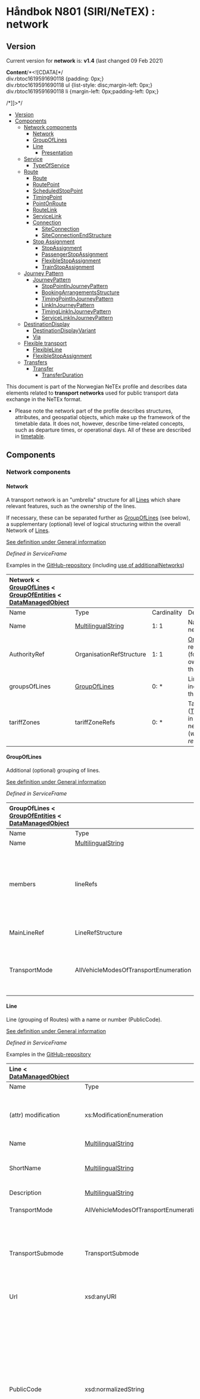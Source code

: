 # Håndbok N801 \(SIRI/NeTEX\) : network

## Version <a id="network-Version"></a>

Current version for **network** is:   **v1.4**   \(last changed 09 Feb 2021\) 

**Content**/\*&lt;!\[CDATA\[\*/  
div.rbtoc1619591690118 {padding: 0px;}  
div.rbtoc1619591690118 ul {list-style: disc;margin-left: 0px;}  
div.rbtoc1619591690118 li {margin-left: 0px;padding-left: 0px;}  
  
/\*\]\]&gt;\*/

* [Version](handbok-n801-siri-netex-network.md#network-Version)
* [Components](handbok-n801-siri-netex-network.md#network-Components)
  * [Network components](handbok-n801-siri-netex-network.md#network-Networkcomponents)
    * [Network](handbok-n801-siri-netex-network.md#network-Network)
    * [GroupOfLines](handbok-n801-siri-netex-network.md#network-GroupOfLines)
    * [Line](handbok-n801-siri-netex-network.md#network-Line)
      * [Presentation](handbok-n801-siri-netex-network.md#network-Presentation)
  * [Service](handbok-n801-siri-netex-network.md#network-Service)
    * [TypeOfService](handbok-n801-siri-netex-network.md#network-TypeOfService)
  * [Route](handbok-n801-siri-netex-network.md#network-Route)
    * [Route](handbok-n801-siri-netex-network.md#network-Route.1)
    * [RoutePoint](handbok-n801-siri-netex-network.md#network-RoutePoint)
    * [ScheduledStopPoint](handbok-n801-siri-netex-network.md#network-ScheduledStopPoint)
    * [TimingPoint](handbok-n801-siri-netex-network.md#network-TimingPoint)
    * [PointOnRoute](handbok-n801-siri-netex-network.md#network-PointOnRoute)
    * [RouteLink](handbok-n801-siri-netex-network.md#network-RouteLink)
    * [ServiceLink](handbok-n801-siri-netex-network.md#network-ServiceLink)
    * [Connection](handbok-n801-siri-netex-network.md#network-Connection)
      * [SiteConnection](handbok-n801-siri-netex-network.md#network-SiteConnection)
      * [SiteConnectionEndStructure](handbok-n801-siri-netex-network.md#network-SiteConnectionEndStructure)
    * [Stop Assignment](handbok-n801-siri-netex-network.md#network-StopAssignment)
      * [StopAssignment](handbok-n801-siri-netex-network.md#network-StopAssignment.1)
      * [PassengerStopAssignment](handbok-n801-siri-netex-network.md#network-PassengerStopAssignment)
      * [FlexibleStopAssignment](handbok-n801-siri-netex-network.md#network-FlexibleStopAssignment)
      * [TrainStopAssignment](handbok-n801-siri-netex-network.md#network-TrainStopAssignment)
  * [Journey Pattern](handbok-n801-siri-netex-network.md#network-JourneyPattern)
    * [JourneyPattern](handbok-n801-siri-netex-network.md#network-JourneyPattern.1)
      * [StopPointInJourneyPattern](handbok-n801-siri-netex-network.md#network-StopPointInJourneyPattern)
      * [BookingArrangementsStructure](handbok-n801-siri-netex-network.md#network-BookingArrangementsStructure)
      * [TimingPointInJourneyPattern](handbok-n801-siri-netex-network.md#network-TimingPointInJourneyPattern)
      * [LinkInJourneyPattern](handbok-n801-siri-netex-network.md#network-LinkInJourneyPattern)
      * [TimingLinkInJourneyPattern](handbok-n801-siri-netex-network.md#network-TimingLinkInJourneyPattern)
      * [ServiceLinkInJourneyPattern](handbok-n801-siri-netex-network.md#network-ServiceLinkInJourneyPattern)
  * [DestinationDisplay](handbok-n801-siri-netex-network.md#network-DestinationDisplay)
    * [DestinationDisplayVariant](handbok-n801-siri-netex-network.md#network-DestinationDisplayVariant)
    * [Via](handbok-n801-siri-netex-network.md#network-Via)
  * [Flexible transport](handbok-n801-siri-netex-network.md#network-Flexibletransport)
    * [FlexibleLine](handbok-n801-siri-netex-network.md#network-FlexibleLine)
    * [FlexibleStopAssignment](handbok-n801-siri-netex-network.md#network-FlexibleStopAssignment.1)
  * [Transfers](handbok-n801-siri-netex-network.md#network-Transfers)
    * [Transfer](handbok-n801-siri-netex-network.md#network-Transfer)
      * [TransferDuration](handbok-n801-siri-netex-network.md#network-TransferDuration)

  
This document is part of the Norwegian NeTEx profile and describes data elements related to **transport networks** used for public transport data exchange in the NeTEx format.

* Please note the network part of the profile describes structures, attributes, and geospatial objects, which make up the framework of the timetable data. It does not, however, describe time-related concepts, such as departure times, or operational days. All of these are described in [timetable](https://enturas.atlassian.net/wiki/spaces/PUBLIC/pages/637370410/timetable).

## Components <a id="network-Components"></a>

### Network components <a id="network-Networkcomponents"></a>

#### Network <a id="network-Network"></a>

A transport network is an "umbrella" structure for all [Lines](handbok-n801-siri-netex-network.md#network-Line) which share relevant features, such as the ownership of the lines. 

If necessary, these can be separated further as [GroupOfLines](https://enturas.atlassian.net/wiki/spaces/PUBLIC/pages/728563886/network#GroupOfLines) \(see below\), a supplementary \(optional\) level of logical structuring within the overall Network of [Lines](handbok-n801-siri-netex-network.md#network-Line).

[See definition under General information](handbok-n801-siri-netex-general-information-netex.md#Generalinformation:NeTEx-Network)

_Defined in ServiceFrame_

Examples in the [GitHub-repository](https://github.com/entur/profile-norway-examples/blob/master/netex/network/Line61A.xml) \(including [use of additionalNetworks](https://github.com/entur/profile-norway-examples/blob/master/netex/submodels/submodel-additionalNetworks.xml)\)

| Network &lt; [GroupOfLines](https://enturas.atlassian.net/wiki/spaces/PUBLIC/pages/728563886/network#GroupOfLines) &lt; [GroupOfEntities]()  &lt; [DataManagedObject]() |  |  |  |
| :--- | :--- | :--- | :--- |
| Name | Type | Cardinality | Description |
| Name | [MultilingualString]() | 1: 1 | Name of the network. |
| AuthorityRef | OrganisationRefStructure | 1: 1 | [Organisation]() responsible \(for example owner\) for the network. |
| groupsOfLines | [GroupOfLines](https://enturas.atlassian.net/wiki/spaces/PUBLIC/pages/728563886/network#GroupOfLines) | 0: \* | Lines \([Line](https://enturas.atlassian.net/wiki/spaces/PUBLIC/pages/728563886/network#Line)\) included in the network. |
| tariffZones | tariffZoneRefs | 0: \* | Tariff zones \([TariffZone](https://enturas.atlassian.net/wiki/spaces/PUBLIC/pages/728563886/network#TariffZone)\) in the network \(_when relevant_\). |

#### GroupOfLines <a id="network-GroupOfLines"></a>

Additional \(optional\) grouping of lines.

[See definition under General information](handbok-n801-siri-netex-general-information-netex.md#Generalinformation:NeTEx-GroupOfLines)

_Defined in ServiceFrame_

<table>
  <thead>
    <tr>
      <th style="text-align:left">GroupOfLines &lt; <a href>GroupOfEntities</a> &lt; <a href>DataManagedObject</a>
      </th>
      <th style="text-align:left"></th>
      <th style="text-align:left"></th>
      <th style="text-align:left"></th>
    </tr>
  </thead>
  <tbody>
    <tr>
      <td style="text-align:left">Name</td>
      <td style="text-align:left">Type</td>
      <td style="text-align:left">Cardinality</td>
      <td style="text-align:left">Description</td>
    </tr>
    <tr>
      <td style="text-align:left">Name</td>
      <td style="text-align:left"><a href>MultilingualString</a>
      </td>
      <td style="text-align:left">1: 1</td>
      <td style="text-align:left">Group name</td>
    </tr>
    <tr>
      <td style="text-align:left">members</td>
      <td style="text-align:left">lineRefs</td>
      <td style="text-align:left">0: 1</td>
      <td style="text-align:left">
        <p>An explicit listing of lines included in the group (if appropriate)</p>
        <p><em>Note that reference should link from</em>  <a href="https://enturas.atlassian.net/wiki/spaces/PUBLIC/pages/728563886/network#Line"><em>Line</em></a>  <em>up to</em> 
          <a
          href="https://enturas.atlassian.net/wiki/spaces/PUBLIC/pages/728563886/network#Network"><em>Network</em>
            </a> <em>through a RepresentedByGroupRef</em>
        </p>
      </td>
    </tr>
    <tr>
      <td style="text-align:left">MainLineRef</td>
      <td style="text-align:left">LineRefStructure</td>
      <td style="text-align:left">0: 1</td>
      <td style="text-align:left">Reference to the primary line in the group.</td>
    </tr>
    <tr>
      <td style="text-align:left">TransportMode</td>
      <td style="text-align:left">AllVehicleModesOfTransportEnumeration</td>
      <td style="text-align:left">0: 1</td>
      <td style="text-align:left">
        <p>The transport mode of the group.</p>
        <p>See <a href>Transport Modes</a> for possible values</p>
      </td>
    </tr>
  </tbody>
</table>

#### Line <a id="network-Line"></a>

Line \(grouping of Routes\) with a name or number \(PublicCode\).

[See definition under General information](handbok-n801-siri-netex-general-information-netex.md#Generalinformation:NeTEx-Line)

_Defined in ServiceFrame_

Examples in the [GitHub-repository](https://github.com/entur/profile-norway-examples/blob/master/netex/network/Line61A.xml) 

<table>
  <thead>
    <tr>
      <th style="text-align:left">Line &lt; <a href>DataManagedObject</a>
      </th>
      <th style="text-align:left"></th>
      <th style="text-align:left"></th>
      <th style="text-align:left"></th>
    </tr>
  </thead>
  <tbody>
    <tr>
      <td style="text-align:left">Name</td>
      <td style="text-align:left">Type</td>
      <td style="text-align:left">Cardinality</td>
      <td style="text-align:left">Description</td>
    </tr>
    <tr>
      <td style="text-align:left">(attr) modification</td>
      <td style="text-align:left">xs:ModificationEnumeration</td>
      <td style="text-align:left">0: 1</td>
      <td style="text-align:left">Type of modification (<em>use &quot;delete&quot; when a Line is permanently discontinued</em>)</td>
    </tr>
    <tr>
      <td style="text-align:left">Name</td>
      <td style="text-align:left"><a href>MultilingualString</a>
      </td>
      <td style="text-align:left">1: 1</td>
      <td style="text-align:left">Name of the line</td>
    </tr>
    <tr>
      <td style="text-align:left">ShortName</td>
      <td style="text-align:left"><a href>MultilingualString</a>
      </td>
      <td style="text-align:left">0: 1</td>
      <td style="text-align:left">Short name (e.g. short version of commonly (publicly) known name)</td>
    </tr>
    <tr>
      <td style="text-align:left">Description</td>
      <td style="text-align:left"><a href>MultilingualString</a> 
      </td>
      <td style="text-align:left">0: 1</td>
      <td style="text-align:left">Description</td>
    </tr>
    <tr>
      <td style="text-align:left">TransportMode</td>
      <td style="text-align:left">AllVehicleModesOfTransportEnumeration</td>
      <td style="text-align:left">1: 1</td>
      <td style="text-align:left">See <em>Mode</em> in <a href>Transport Modes</a> for valid values</td>
    </tr>
    <tr>
      <td style="text-align:left">TransportSubmode</td>
      <td style="text-align:left">TransportSubmode</td>
      <td style="text-align:left">1: 1</td>
      <td style="text-align:left">See <em>Submodes</em> in <a href>Transport Modes</a> for valid values (<em>must be a TransportSubmode belonging to the selected TransportMode)</em>
      </td>
    </tr>
    <tr>
      <td style="text-align:left">Url</td>
      <td style="text-align:left">xsd:anyURI</td>
      <td style="text-align:left">0: 1</td>
      <td style="text-align:left">URL to a website with information about the line.</td>
    </tr>
    <tr>
      <td style="text-align:left">PublicCode</td>
      <td style="text-align:left">xsd:normalizedString</td>
      <td style="text-align:left">0: 1</td>
      <td style="text-align:left">
        <p>The publicly advertised line number, or code of the line.</p>
        <p><em>Usually a number, or a number combined with a letter (eg L2, 31, 30E etc.).</em>
        </p>
        <p><em>The Name field normally contains more information than the PublicCode, and is often the combination of PublicCode + Name.</em>
          <br
          />
        </p>
      </td>
    </tr>
    <tr>
      <td style="text-align:left">PrivateCode</td>
      <td style="text-align:left">xsd:normalizedString</td>
      <td style="text-align:left">0: 1</td>
      <td style="text-align:left">Internal (non-public) identifier for the line. For example, a code used
        by transport planners.</td>
    </tr>
    <tr>
      <td style="text-align:left">ExternalLineRef</td>
      <td style="text-align:left">ExternalObjectRef</td>
      <td style="text-align:left">0: 1</td>
      <td style="text-align:left">Reference (ID) to a related Line (for example, the regular line for which
        this is a replacement).</td>
    </tr>
    <tr>
      <td style="text-align:left">OperatorRef</td>
      <td style="text-align:left">OperatorRefStructure</td>
      <td style="text-align:left">1: 1</td>
      <td style="text-align:left">Reference to the main <a href>operator</a> (may be omitted in <em>exceptional cases, such as a different operator for every departure</em>).</td>
    </tr>
    <tr>
      <td style="text-align:left">additionalOperators</td>
      <td style="text-align:left">transportOrganisationRef</td>
      <td style="text-align:left">0: *</td>
      <td style="text-align:left">Reference to additional operators of the line</td>
    </tr>
    <tr>
      <td style="text-align:left">TypeOfLineRef</td>
      <td style="text-align:left">TypeOfLineRef</td>
      <td style="text-align:left">0: 1</td>
      <td style="text-align:left">Reference to the line type. Classification, (e.g. replacement line)</td>
    </tr>
    <tr>
      <td style="text-align:left">Monitored</td>
      <td style="text-align:left">xsd:boolean</td>
      <td style="text-align:left">0: 1</td>
      <td style="text-align:left">Specifies whether real-time information normally is available for this
        line (set to <code>true</code> when real-time data exists for the line).</td>
    </tr>
    <tr>
      <td style="text-align:left">routes</td>
      <td style="text-align:left">RouteRef</td>
      <td style="text-align:left">0: *</td>
      <td style="text-align:left">
        <p>Reference to a listing of all routes (<a href="https://enturas.atlassian.net/wiki/spaces/PUBLIC/pages/728563886/network#Route.1">Route</a>)
          which are part of the line.</p>
        <p><em>The references can normally be deduced from Line references in </em>
          <a
          href="handbok-n801-siri-netex-network.md#network-Route"><em>Routes</em>
            </a><em>. Therefore this field is only relevant in exceptional cases).</em>
        </p>
      </td>
    </tr>
    <tr>
      <td style="text-align:left">RepresentedByGroupRef</td>
      <td style="text-align:left">GroupOfLinesRefStructure</td>
      <td style="text-align:left">1: 1</td>
      <td style="text-align:left">Reference to the Lines&apos; <a href="https://enturas.atlassian.net/wiki/spaces/PUBLIC/pages/728563886/network#Network">Network</a> (alternatively
        a more specific reference to the <a href="https://enturas.atlassian.net/wiki/spaces/PUBLIC/pages/728563886/network#GroupOfLines">GroupOfLines</a>).</td>
    </tr>
    <tr>
      <td style="text-align:left">Presentation</td>
      <td style="text-align:left"><a href="https://enturas.atlassian.net/wiki/spaces/PUBLIC/pages/728563886/network#Presentation">Presentation</a>
      </td>
      <td style="text-align:left">0: 1</td>
      <td style="text-align:left">Graphical representation information (colour, text, etc.)</td>
    </tr>
    <tr>
      <td style="text-align:left">AccessibilityAssessment</td>
      <td style="text-align:left"><a href>AccessibilityAssessment</a>
      </td>
      <td style="text-align:left">0: 1</td>
      <td style="text-align:left">Universal Design - Description of the line</td>
    </tr>
  </tbody>
</table>

**Presentation**

Description of values used for presenting line information, such as fonts and colours, etc. which may be used on graphical representations of the line, such as maps or printed publications.

_It is required to fill out at least one field \(of the ones listed below\) in order to have a valid Presentation. The default values are white \(FFFFFF\) Colour with black TextColour \(000000\)._

Examples in the [GitHub-repository](https://github.com/entur/profile-norway-examples/blob/master/netex/submodels/submodel-Presentation.xml) 

| Presentation |  |  |  |
| :--- | :--- | :--- | :--- |
| Name | Type | Cardinality | Description |
| Colour | ColourValueType | 0: 1 | [Six digit hexadecimal representation of the lines' RGB colour values](https://en.wikipedia.org/wiki/Web_colors). |
| TextColour | ColourValueType | 0: 1 | [Six digit hexadecimal representation of the lines' RGB colour values](https://en.wikipedia.org/wiki/Web_colors). |
| TextFont | xsd:normalizedString | 0: 1 | Font identifier \(font\). _Normally not specified._ |

### Service <a id="network-Service"></a>

#### TypeOfService <a id="network-TypeOfService"></a>

Classification of a service. 

[See definition under General information](handbok-n801-siri-netex-general-information-netex.md#Generalinformation:NeTEx-TypeOfService)

_Defined in TimetableFrame_

| TypeOfService &lt; [TypeOfValue]() &lt; [DataManagedObject]() |  |  |  |
| :--- | :--- | :--- | :--- |
| Name | Type | Cardinality | Description |
| TypeOfService inherits fromTypeOfValue and does not introduce new elements or attributes. |  |  |  |

### Route <a id="network-Route"></a>

#### Route <a id="network-Route.1"></a>

Description of a route, specified as a sorted list of RoutePoints.

[See definition under General information](handbok-n801-siri-netex-general-information-netex.md#Generalinformation:NeTEx-Route)

_Defined in ServiceFrame_

Examples in the [GitHub-repository](https://github.com/entur/profile-norway-examples/blob/master/netex/network/Line61A.xml) 

<table>
  <thead>
    <tr>
      <th style="text-align:left">Route &lt; <a href>LinkSequence</a> &lt; <a href>DataManagedObject</a>
      </th>
      <th style="text-align:left"></th>
      <th style="text-align:left"></th>
      <th style="text-align:left"></th>
    </tr>
  </thead>
  <tbody>
    <tr>
      <td style="text-align:left">Name</td>
      <td style="text-align:left">Type</td>
      <td style="text-align:left">Cardinality</td>
      <td style="text-align:left">Description</td>
    </tr>
    <tr>
      <td style="text-align:left">LineRef</td>
      <td style="text-align:left">LineRefStructure</td>
      <td style="text-align:left">1: 1</td>
      <td style="text-align:left">Reference to Line (<a href="https://enturas.atlassian.net/wiki/spaces/PUBLIC/pages/728563886/network#Line">Line</a>)
        to which the Route belongs.</td>
    </tr>
    <tr>
      <td style="text-align:left">DirectionType</td>
      <td style="text-align:left">DirectionTypeEnumeration</td>
      <td style="text-align:left">0: 1</td>
      <td style="text-align:left">
        <p>The direction of the route:</p>
        <ul>
          <li>inbound <em>(towards the city centre or transport hub)</em>
          </li>
          <li>outbound <em>(from the city centre or transport hub)</em> 
          </li>
          <li>clockwise <em>(circular route in the clockwise direction)</em>
          </li>
          <li>anticlockwise <em>(circular route in the anticlockwise direction)</em>
          </li>
        </ul>
        <p><em>To be able to identify full- or partial circular routes clockwise/anticlockwise must be specified.</em>
        </p>
      </td>
    </tr>
    <tr>
      <td style="text-align:left">pointsInSequence</td>
      <td style="text-align:left"><a href="https://enturas.atlassian.net/wiki/spaces/PUBLIC/pages/728563886/network#PointOnRoute">PointOnRoute</a>
      </td>
      <td style="text-align:left">1: *</td>
      <td style="text-align:left">List of the routes points</td>
    </tr>
    <tr>
      <td style="text-align:left">InverseRouteRef</td>
      <td style="text-align:left">RouteRefStructure</td>
      <td style="text-align:left">0: 1</td>
      <td style="text-align:left">Reference to any route that goes in the opposite direction</td>
    </tr>
  </tbody>
</table>

#### RoutePoint <a id="network-RoutePoint"></a>

A point that is a stop place in a route.

[See definition under General information](handbok-n801-siri-netex-general-information-netex.md#Generalinformation:NeTEx-RoutePoint)

_Defined in ServiceFrame_

Examples in the [GitHub-repository](https://github.com/entur/profile-norway-examples/blob/master/netex/network/Line61A.xml) 

| RoutePoint &lt; [Point]() &lt; [DataManagedObject]() |  |  |  |
| :--- | :--- | :--- | :--- |
| Name | Type | Cardinality | Description |
| BorderCrossing | xsd:boolean | 0: 1 | Specifies whether the point is on the border between two countries. |

#### ScheduledStopPoint <a id="network-ScheduledStopPoint"></a>

Point for planned disembarking and/or boarding. Linking to [StopPlaces](handbok-n801-siri-netex-general-information-netex.md#Generalinformation:NeTEx-StopPlace)/[Quays](handbok-n801-siri-netex-general-information-netex.md#Generalinformation:NeTEx-Quay) is done through [StopAssignment](https://enturas.atlassian.net/wiki/spaces/PUBLIC/pages/728563886/network#StopAssignment). _All ScheduledStopPoint must have such a link._

[See definition under General information](handbok-n801-siri-netex-general-information-netex.md#Generalinformation:NeTEx-ScheduledStopPoint)

_Defined in ServiceFrame_

Examples in the [GitHub-repository](https://github.com/entur/profile-norway-examples/blob/master/netex/network/Line61A.xml) 

<table>
  <thead>
    <tr>
      <th style="text-align:left">ScheduledStopPoint &lt; <a href="https://enturas.atlassian.net/wiki/spaces/PUBLIC/pages/728563886/network#TimingPoint">TimingPoint</a> &lt;
        <a
        href>Point</a>&lt; <a href>DataManagedObject</a>
      </th>
      <th style="text-align:left"></th>
      <th style="text-align:left"></th>
      <th style="text-align:left"></th>
    </tr>
  </thead>
  <tbody>
    <tr>
      <td style="text-align:left">Name</td>
      <td style="text-align:left">Type</td>
      <td style="text-align:left">Cardinality</td>
      <td style="text-align:left">Description</td>
    </tr>
    <tr>
      <td style="text-align:left">TimingPointStatus</td>
      <td style="text-align:left">TimingPointStatusEnumeration</td>
      <td style="text-align:left">0: 1</td>
      <td style="text-align:left">
        <p>Type of TimingPoint:</p>
        <ul>
          <li>timingPoint <em>(the ScheduledStopPoint should also explicitly be regarded as a timing point in relevant systems)</em>
          </li>
          <li>notTimingPoint <em>(the ScheduledStopPoint should <b>not</b> be regarded as a timing point)</em>
          </li>
          <li>secondaryTimingPoint <em>(for arbitrary use)</em>
          </li>
        </ul>
      </td>
    </tr>
    <tr>
      <td style="text-align:left">tariffZones</td>
      <td style="text-align:left">TariffZoneRef</td>
      <td style="text-align:left">0: 1</td>
      <td style="text-align:left">
        <p>List of TariffZones (<a href="https://enturas.atlassian.net/wiki/spaces/PUBLIC/pages/728563886/network#TariffZone">TariffZone</a>)
          the StopPoint belongs to</p>
        <p><em>Not recommended to use, as this may be overridden by TariffZone / FareZone geography specified in the SiteFrame.</em>
        </p>
      </td>
    </tr>
    <tr>
      <td style="text-align:left">Presentation</td>
      <td style="text-align:left"><a href="https://enturas.atlassian.net/wiki/spaces/PUBLIC/pages/728563886/network#Presentation">Presentation</a>
      </td>
      <td style="text-align:left">0: 1</td>
      <td style="text-align:left">Graphical elements related to StopPoint</td>
    </tr>
  </tbody>
</table>

#### TimingPoint <a id="network-TimingPoint"></a>

Point for registering passing times. Usually, not a place where the vehicle stops, nor a place relevant to passengers, though it can be used to indicate places where the vehicle waits.

[See definition under General information](handbok-n801-siri-netex-general-information-netex.md#Generalinformation:NeTEx-TimingPoint)

_Defined in ServiceFrame_

<table>
  <thead>
    <tr>
      <th style="text-align:left">TimingPoint &lt; <a href>Point</a> &lt; <a href>DataManagedObject</a>
      </th>
      <th style="text-align:left"></th>
      <th style="text-align:left"></th>
      <th style="text-align:left"></th>
    </tr>
  </thead>
  <tbody>
    <tr>
      <td style="text-align:left">Name</td>
      <td style="text-align:left">Type</td>
      <td style="text-align:left">Cardinality</td>
      <td style="text-align:left">Description</td>
    </tr>
    <tr>
      <td style="text-align:left">TimingPointStatus</td>
      <td style="text-align:left">TimingPointStatusEnumeration</td>
      <td style="text-align:left">0: 1</td>
      <td style="text-align:left">
        <p>Type of TimingPoint:</p>
        <ul>
          <li>timingPoint</li>
          <li>notTimingPoint <em>(may indicate the expected passing time)</em>
          </li>
        </ul>
      </td>
    </tr>
    <tr>
      <td style="text-align:left">AllowedForWaitTime</td>
      <td style="text-align:left">xsd:duration</td>
      <td style="text-align:left">0: 1</td>
      <td style="text-align:left">Allowed waiting time at the TimingPoint.</td>
    </tr>
  </tbody>
</table>

#### PointOnRoute <a id="network-PointOnRoute"></a>

Link between [Route](handbok-n801-siri-netex-general-information-netex.md#Generalinformation:NeTEx-Route) and [RoutePoint.](handbok-n801-siri-netex-general-information-netex.md#Generalinformation:NeTEx-RoutePoint)

[See definition under General information](handbok-n801-siri-netex-general-information-netex.md#Generalinformation:NeTEx-PointOnRoute)

Examples in the [GitHub-repository](https://github.com/entur/profile-norway-examples/blob/master/netex/network/Line61A.xml) 

<table>
  <thead>
    <tr>
      <th style="text-align:left">PointOnRoute &lt; <a href>PointInLinkSequence</a> &lt; VersionedChild &lt;
        <a
        href>EntityInVersion</a>&lt; <a href>Entity</a> 
      </th>
      <th style="text-align:left"></th>
      <th style="text-align:left"></th>
      <th style="text-align:left"></th>
    </tr>
  </thead>
  <tbody>
    <tr>
      <td style="text-align:left">Name</td>
      <td style="text-align:left">Type</td>
      <td style="text-align:left">Cardinality</td>
      <td style="text-align:left">Description</td>
    </tr>
    <tr>
      <td style="text-align:left">LinkSequenceRef</td>
      <td style="text-align:left">LinkSequenceRefStructure</td>
      <td style="text-align:left">0: 1</td>
      <td style="text-align:left">
        <p>Reference to <a href>LinkSequence</a> to which the point belongs.</p>
        <p><em>RouteRef should be used since </em><a href="https://enturas.atlassian.net/wiki/spaces/PUBLIC/pages/728563886/network#Route.1"><em>Route</em></a>  <em>inherits from </em>
          <a
          href><em>LinkSequence</em>
            </a><em>.</em>
        </p>
        <p>Note that the field should <b>not</b> be used if PointOnRoute is defined
          inline in <a href="https://enturas.atlassian.net/wiki/spaces/PUBLIC/pages/728563886/network#Route.1">Route</a>.</p>
      </td>
    </tr>
    <tr>
      <td style="text-align:left">projections</td>
      <td style="text-align:left"><a href>Projection</a>
      </td>
      <td style="text-align:left">0: *</td>
      <td style="text-align:left">Projection on a point (RoutePoint, TimingPoint, SchedueledStopPoint) or
        a GML-coordinate projection.</td>
    </tr>
    <tr>
      <td style="text-align:left">PointRef</td>
      <td style="text-align:left">PointRefStructure</td>
      <td style="text-align:left">1: 1</td>
      <td style="text-align:left">
        <p>Reference to <a href>Point</a>
        </p>
        <p>RoutePointRef should be used to point to the corresponding <a href="https://enturas.atlassian.net/wiki/spaces/PUBLIC/pages/728563886/network#RoutePoint">RoutePoint</a>.</p>
      </td>
    </tr>
  </tbody>
</table>

#### RouteLink <a id="network-RouteLink"></a>

Link \(with direction\) between two [RoutePoints.](handbok-n801-siri-netex-general-information-netex.md#Generalinformation:NeTEx-RoutePoint)

[See definition under General information](handbok-n801-siri-netex-general-information-netex.md#Generalinformation:NeTEx-RouteLink)

_Defined in ServiceFrame_

| RouteLink &lt; [Link]() &lt; [DataManagedObject]() |  |  |  |
| :--- | :--- | :--- | :--- |
| Name | Type | Cardinality | Description |
| FromPointRef | RoutePointRef | 1: 1 | The start point for the RouteLink |
| ToPointRef | RoutePointRef | 1: 1 | The endpoint for the RouteLink |

#### ServiceLink <a id="network-ServiceLink"></a>

Link \(with direction\) between two [stop points](handbok-n801-siri-netex-network.md#network-ScheduledStopPoint).

[See definition under General information](handbok-n801-siri-netex-general-information-netex.md#Generalinformation:NeTEx-ServiceLink)

_Defined in ServiceFrame_

| ServiceLink &lt; [Link]() &lt; [DataManagedObject]() |  |  |  |
| :--- | :--- | :--- | :--- |
| Name | Type | Cardinality | Description |
| Distance | xsd:decimal | 0: 1 | Distance in _meters_ for ServiceLink, i.e. _driving distance_ between FromPoint and ToPoint. |
| projections | [LinkSequenceProjection]() | 0: 1 | Projection with &lt;gml:LineString&gt; indication of position. |
| FromPointRef | ScheduledStopPointRef | 1: 1 | The start point for the ServiceLink. |
| ToPointRef | ScheduledStopPointRef | 1: 1 | The endpoint for ServiceLink. |

#### Connection <a id="network-Connection"></a>

**SiteConnection**

Description of the navigation possibility between two Sites, for example between two StopPlaces, or two Quays.

[See definition under General information](handbok-n801-siri-netex-general-information-netex.md#Generalinformation:NeTEx-SiteConnection)

| SiteConnection &lt; [Transfer](https://enturas.atlassian.net/wiki/spaces/PUBLIC/pages/728563886/network#Transfer) &lt; [DataManagedObject]() |  |  |  |
| :--- | :--- | :--- | :--- |
| Name | Type | Cardinality | Description |
| From | [SiteConnectionEndStructure](https://enturas.atlassian.net/wiki/spaces/PUBLIC/pages/728727661/stops#SiteConnectionEndStructure) | 1: 1 | The starting point for SiteConnection |
| To | [SiteConnectionEndStructure](https://enturas.atlassian.net/wiki/spaces/PUBLIC/pages/728727661/stops#SiteConnectionEndStructure) | 1: 1 | The endpoint for SiteConnection |
| navigationPaths | [NavigationPath](https://enturas.atlassian.net/wiki/spaces/PUBLIC/pages/728727661/stops#NavigationPath) | 0: \* | Possible path links between [Site](https://enturas.atlassian.net/wiki/spaces/PUBLIC/pages/728727661/stops#%5BhardBreak%5DSite)-objects |

**SiteConnectionEndStructure**

| SiteConnectionEnd |  |  |  |
| :--- | :--- | :--- | :--- |
| Name | Type | Cardinality | Description |
| StopPlaceRef | StopPlaceRef | 0: 1 | Reference to the [StopPlace ](handbok-n801-siri-netex-network.md#stops-StopPlace)in question |
| QuayRef | QuayRef | 0: 1 | Reference to the [Quay ](handbok-n801-siri-netex-network.md#stops-Quay)in question |
| StopPlaceEntranceRef | StopPlaceEntranceRef | 0: 1 | Reference to the [Entrance ](handbok-n801-siri-netex-network.md#stops-Entrance)in question |

#### Stop Assignment <a id="network-StopAssignment"></a>

**StopAssignment**

Abstract class used to describe the link between [ScheduledStopPoint](handbok-n801-siri-netex-general-information-netex.md#Generalinformation:NeTEx-ScheduledStopPoint) and [StopPlace.](handbok-n801-siri-netex-general-information-netex.md#Generalinformation:NeTEx-StopPlace)

[See definition under General information](handbok-n801-siri-netex-general-information-netex.md#Generalinformation:NeTEx-StopAssignment)

| StopAssignment &lt; [Assignment]() &lt; [DataManagedObject]() |  |  |  |
| :--- | :--- | :--- | :--- |
| Name | Type | Cardinality | Description |
| ScheduledStopPointRef | ScheduledStopPointRef | 1: 1 | Reference to [ScheduledStopPoint](https://enturas.atlassian.net/wiki/spaces/PUBLIC/pages/728563886/network#ScheduledStopPoint) |

**PassengerStopAssignment**

Link between [ScheduledStopPoint](handbok-n801-siri-netex-general-information-netex.md#Generalinformation:NeTEx-ScheduledStopPoint) and [StopPlace](handbok-n801-siri-netex-general-information-netex.md#Generalinformation:NeTEx-StopPlace) or [Quay](handbok-n801-siri-netex-general-information-netex.md#Generalinformation:NeTEx-Quay)

Examples in the [GitHub-repository](https://github.com/entur/netex-norway-examples/blob/master/examples/network/Line61A.xml)

_Defined in ServiceFrame_

<table>
  <thead>
    <tr>
      <th style="text-align:left">PassengerStopAssignment &lt; <a href="https://enturas.atlassian.net/wiki/spaces/PUBLIC/pages/728563886/network#StopAssignment">StopAssignment</a> &lt;
        <a
        href>Assignment</a>&lt; <a href>DataManagedObject</a>
      </th>
      <th style="text-align:left"></th>
      <th style="text-align:left"></th>
      <th style="text-align:left"></th>
      <th style="text-align:left"></th>
    </tr>
  </thead>
  <tbody>
    <tr>
      <td style="text-align:left"></td>
      <td style="text-align:left">Name</td>
      <td style="text-align:left">Type</td>
      <td style="text-align:left">Cardinality</td>
      <td style="text-align:left">Description</td>
    </tr>
    <tr>
      <td style="text-align:left">elem</td>
      <td style="text-align:left">StopPlaceRef</td>
      <td style="text-align:left">StopPlaceRef</td>
      <td style="text-align:left">0: 1</td>
      <td style="text-align:left">
        <p>Reference to <a href="handbok-n801-siri-netex-stops.md#stops-StopPlace">StopPlace</a> which
          is related to <a href="https://enturas.atlassian.net/wiki/spaces/PUBLIC/pages/728563886/network#ScheduledStopPoint">ScheduledStopPoint</a>
        </p>
        <p><em>Should be included as far as possible, but the StopPlace can also be derived from the referenced Quay (QuayRef) when the StopPlaceRef is missing</em>
          <br
          />
        </p>
      </td>
    </tr>
    <tr>
      <td style="text-align:left">elem</td>
      <td style="text-align:left">QuayRef</td>
      <td style="text-align:left">QuayRef</td>
      <td style="text-align:left">1: 1</td>
      <td style="text-align:left">Reference to an actual <a href="handbok-n801-siri-netex-stops.md#stops-Quay">Quay</a> on
        <a
        href="handbok-n801-siri-netex-stops.md#stops-StopPlace">StopPlace</a>
      </td>
    </tr>
    <tr>
      <td style="text-align:left">elem</td>
      <td style="text-align:left">trainElements</td>
      <td style="text-align:left">TrainStopAssignmentRef</td>
      <td style="text-align:left">0: *</td>
      <td style="text-align:left">
        <p>References to a detailed position on platform (<a href="https://enturas.atlassian.net/wiki/spaces/PUBLIC/pages/728563886/network#TrainStopAssignment">TrainStopAssignment</a>)</p>
        <p><em>Used only for trains</em>
        </p>
      </td>
    </tr>
    <tr>
      <td style="text-align:left">attr</td>
      <td style="text-align:left">order</td>
      <td style="text-align:left">xsd:integer</td>
      <td style="text-align:left">1: 1</td>
      <td style="text-align:left">
        <p>The Assignment order.</p>
        <p>The &quot;order&quot; attribute is inherited from the more generic type
          Assignment, but in the case of a PassengerStopAssignment its business meaning
          is undefined. It is however mandatory due to an XML schema validation constraint.
          <br
          />Examples of valid implementations:</p>
        <ul>
          <li>an incremented sequence number (&quot;1&quot;, &quot;2&quot;, &quot;3&quot;,
            ...)</li>
          <li>a constant value (&quot;0&quot;)</li>
        </ul>
      </td>
    </tr>
  </tbody>
</table>

**FlexibleStopAssignment**

Link between [ScheduledStopPoint](handbok-n801-siri-netex-general-information-netex.md#Generalinformation:NeTEx-ScheduledStopPoint) and [FlexibleStopPlace.](handbok-n801-siri-netex-general-information-netex.md#Generalinformation:NeTEx-FlexibleStopPlace)

_Defined in ServiceFrame_ \(the same way as [PassengerStopAssignment](handbok-n801-siri-netex-general-information-netex.md#Generalinformation:NeTEx-PassengerStopAssignment)\)

<table>
  <thead>
    <tr>
      <th style="text-align:left">FlexibleStopAssignment &lt; <a href="https://enturas.atlassian.net/wiki/spaces/PUBLIC/pages/728563886/network#StopAssignment">StopAssignment</a> &lt;
        <a
        href>Assignment</a>&lt; <a href>DataManagedObject</a>
      </th>
      <th style="text-align:left"></th>
      <th style="text-align:left"></th>
      <th style="text-align:left"></th>
    </tr>
  </thead>
  <tbody>
    <tr>
      <td style="text-align:left">Name</td>
      <td style="text-align:left">Type</td>
      <td style="text-align:left">Cardinality</td>
      <td style="text-align:left">Description</td>
    </tr>
    <tr>
      <td style="text-align:left">FlexibleStopPlaceRef</td>
      <td style="text-align:left">FlexibleStopPlaceRef</td>
      <td style="text-align:left">1: 1</td>
      <td style="text-align:left">Reference to <a href="handbok-n801-siri-netex-stops.md#stops-FlexibleStopPlace">FlexibleStopPlace</a> which
        is related to <a href="https://enturas.atlassian.net/wiki/spaces/PUBLIC/pages/728563886/network#ScheduledStopPoint">ScheduledStopPoint</a>
      </td>
    </tr>
    <tr>
      <td style="text-align:left">(choice) FlexibleQuayRef</td>
      <td style="text-align:left">FlexibleQuayRef</td>
      <td style="text-align:left">0: 1</td>
      <td style="text-align:left">
        <p>Reference to a <a href="handbok-n801-siri-netex-stops.md#stops-FlexibleQuay">FlexibleQuay.</a>
        </p>
        <p><em>Can be added in a supplementary role if a FlexibleQuay is used.</em>
        </p>
      </td>
    </tr>
    <tr>
      <td style="text-align:left">(choice) FlexibleAreaRef</td>
      <td style="text-align:left">FlexibleAreaRef</td>
      <td style="text-align:left">0: 1</td>
      <td style="text-align:left">
        <p>Reference to an actual <a href="handbok-n801-siri-netex-stops.md#stops-FlexibleArea">FlexibleArea</a>
        </p>
        <p><em>Can be added in a supplementary role if a FlexibleArea is defined for the FlexibleStopPlace.</em>
        </p>
      </td>
    </tr>
    <tr>
      <td style="text-align:left">(choice) HailAndRideAreaRef</td>
      <td style="text-align:left">HailAndRideAreaRef</td>
      <td style="text-align:left">0: 1</td>
      <td style="text-align:left">
        <p>Reference to an actual <a href="handbok-n801-siri-netex-stops.md#stops-HailAndRideArea">HailAndRideArea</a>
        </p>
        <p><em>Can be added in a supplementary role if a HailAndRideArea is defined for the FlexibleStopPlace.</em>
        </p>
      </td>
    </tr>
  </tbody>
</table>

**TrainStopAssignment**

Link between [TrainComponent](handbok-n801-siri-netex-general-information-netex.md#Generalinformation:NeTEx-TrainComponent) \(train cars\) and [StopPlace](handbok-n801-siri-netex-general-information-netex.md#Generalinformation:NeTEx-StopPlace)/[Quay](handbok-n801-siri-netex-general-information-netex.md#Generalinformation:NeTEx-Quay)/[BoardingPosition](handbok-n801-siri-netex-general-information-netex.md#Generalinformation:NeTEx-BoardingPosition).

[See definition under General information](handbok-n801-siri-netex-general-information-netex.md#Generalinformation:NeTEx-TrainStopAssignment)

_Defined in ServiceFrame_

| TrainStopAssignment &lt; [StopAssignment](https://enturas.atlassian.net/wiki/spaces/PUBLIC/pages/728563886/network#StopAssignment)  &lt; [Assignment]() &lt; [DataManagedObject]() |  |  |  |
| :--- | :--- | :--- | :--- |
| Name | Type | Cardinality | Description |
| PassengerStopAssignmentRef | PassengerStopAssignmentRef | 0: 1 | Reference to [PassengerStopAssignment](https://enturas.atlassian.net/wiki/spaces/PUBLIC/pages/728563886/network#PassengerStopAssignment) |
| TrainRef | TrainRef | 0: 1 | Reference to [Train.]() |
| TrainComponentRef | TrainComponentRef | 0: 1 | Reference to specific cars \([TrainComponent]()\). |
| BoardingPositionRef | BoardingPositionRef | 0: 1 | Reference to [BoardingPosition.](handbok-n801-siri-netex-stops.md#stops-BoardingPosition) |
| EntranceToVehicle | [MultilingualString]() | 0: 1 | Specifying entrances to the carriage, e.g. "front door", "rear door", etc. |

### Journey Pattern <a id="network-JourneyPattern"></a>

#### JourneyPattern <a id="network-JourneyPattern.1"></a>

Sorted list of [ScheduledStopPoint](handbok-n801-siri-netex-general-information-netex.md#Generalinformation:NeTEx-ScheduledStopPoint)/[TimingPoint](handbok-n801-siri-netex-general-information-netex.md#Generalinformation:NeTEx-TimingPoint) and/or [Links](handbok-n801-siri-netex-general-information-netex.md#Generalinformation:NeTEx-Link) for a [Route](handbok-n801-siri-netex-general-information-netex.md#Generalinformation:NeTEx-Route).

[See definition under General information](handbok-n801-siri-netex-general-information-netex.md#Generalinformation:NeTEx-JourneyPattern)

_Defined in ServiceFrame_

<table>
  <thead>
    <tr>
      <th style="text-align:left">JourneyPattern &lt; <a href>LinkSequence</a> &lt; <a href>DataManagedObject</a>
      </th>
      <th style="text-align:left"></th>
      <th style="text-align:left"></th>
      <th style="text-align:left"></th>
    </tr>
  </thead>
  <tbody>
    <tr>
      <td style="text-align:left">Name</td>
      <td style="text-align:left">Type</td>
      <td style="text-align:left">Cardinality</td>
      <td style="text-align:left">Description</td>
    </tr>
    <tr>
      <td style="text-align:left">PrivateCode</td>
      <td style="text-align:left">xsd:normalizedString</td>
      <td style="text-align:left">0: 1</td>
      <td style="text-align:left">Internal (non-public) identifier for the JourneyPattern.</td>
    </tr>
    <tr>
      <td style="text-align:left">RouteRef</td>
      <td style="text-align:left">RouteRef</td>
      <td style="text-align:left">1: 1</td>
      <td style="text-align:left">Reference to <a href="https://enturas.atlassian.net/wiki/spaces/PUBLIC/pages/728563886/network#Route.1">Route</a> used
        in the JourneyPattern.</td>
    </tr>
    <tr>
      <td style="text-align:left">runTimes</td>
      <td style="text-align:left"><a href>JourneyPatternRunTime</a>
      </td>
      <td style="text-align:left">0: *</td>
      <td style="text-align:left">
        <p>Description of RunTimes for the JourneyPattern.</p>
        <p><em>Only used when describing frequency-based departures.</em>
        </p>
      </td>
    </tr>
    <tr>
      <td style="text-align:left">waitTimes</td>
      <td style="text-align:left"><a href>JourneyPatternWaitTime</a>
      </td>
      <td style="text-align:left">0: *</td>
      <td style="text-align:left">
        <p>Description of WaitTime for JourneyPattern</p>
        <p><em>Normally used only when describing frequency-based departures.</em>
        </p>
      </td>
    </tr>
    <tr>
      <td style="text-align:left">headways</td>
      <td style="text-align:left"><a href>JourneyPatternHeadway</a>
      </td>
      <td style="text-align:left">0: *</td>
      <td style="text-align:left">
        <p>Description of JourneyHeadway for JourneyPattern</p>
        <p><em>Only used when describing frequency-based departures.</em>
        </p>
      </td>
    </tr>
    <tr>
      <td style="text-align:left">pointsInSequence</td>
      <td style="text-align:left">PointInJourneyPattern</td>
      <td style="text-align:left">0: *</td>
      <td style="text-align:left">Sorted list of points in JourneyPattern. Must be <a href="https://enturas.atlassian.net/wiki/spaces/PUBLIC/pages/728563886/network#StopPointInJourneyPattern">StopPointInJourneyPattern</a> or
        <a
        href="https://enturas.atlassian.net/wiki/spaces/PUBLIC/pages/728563886/network#TimingPointInJourneyPattern">TimingPointInJourneyPattern</a>.</td>
    </tr>
    <tr>
      <td style="text-align:left">linksInSequence</td>
      <td style="text-align:left"><a href="https://enturas.atlassian.net/wiki/spaces/PUBLIC/pages/728563886/network#LinkInJourneyPattern">LinkInJourneyPattern</a>
      </td>
      <td style="text-align:left">0: *</td>
      <td style="text-align:left">Sorted list of links in JourneyPattern. Must be <a href="https://enturas.atlassian.net/wiki/spaces/PUBLIC/pages/728563886/network#ServiceLinkInJourneyPattern">ServiceLinkInJourneyPattern</a> or
        <a
        href="https://enturas.atlassian.net/wiki/spaces/PUBLIC/pages/728563886/network#TimingLinkInJourneyPattern">TimingLinkInJourneyPattern</a>.</td>
    </tr>
  </tbody>
</table>

**StopPointInJourneyPattern**

[ScheduledStopPoint](handbok-n801-siri-netex-general-information-netex.md#Generalinformation:NeTEx-ScheduledStopPoint) in a [JourneyPattern.](handbok-n801-siri-netex-general-information-netex.md#Generalinformation:NeTEx-JourneyPattern)

[See definition under General information](handbok-n801-siri-netex-general-information-netex.md#Generalinformation:NeTEx-StopPointInJourneyPattern)

Examples in the [GitHub-repository](https://github.com/entur/profile-norway-examples/blob/master/netex/network/Line61A.xml) 

<table>
  <thead>
    <tr>
      <th style="text-align:left">StopPointInJourneyPattern &lt; <a href>PointInLinkSequence</a> &lt; VersionedChild
        &lt; <a href>EntityInVersion</a> &lt; <a href>Entity</a>
      </th>
      <th style="text-align:left"></th>
      <th style="text-align:left"></th>
      <th style="text-align:left"></th>
    </tr>
  </thead>
  <tbody>
    <tr>
      <td style="text-align:left">Name</td>
      <td style="text-align:left">Type</td>
      <td style="text-align:left">Cardinality</td>
      <td style="text-align:left">Description</td>
    </tr>
    <tr>
      <td style="text-align:left">ScheduledStopPointRef</td>
      <td style="text-align:left">ScheduledStopPointRef</td>
      <td style="text-align:left">1: 1</td>
      <td style="text-align:left">Reference to <a href="https://enturas.atlassian.net/wiki/spaces/PUBLIC/pages/728563886/network#ScheduledStopPoint">ScheduledStopPoint</a>
      </td>
    </tr>
    <tr>
      <td style="text-align:left">ForAlighting</td>
      <td style="text-align:left">xsd:boolean</td>
      <td style="text-align:left">0: 1</td>
      <td style="text-align:left">
        <p>Specifies whether alighting is allowed.</p>
        <p><em>Should be explicitly indicated (normally &quot;false&quot;) for the <b>first </b>StopPointInJourneyPattern</em>
        </p>
      </td>
    </tr>
    <tr>
      <td style="text-align:left">ForBoarding</td>
      <td style="text-align:left">xsd:boolean</td>
      <td style="text-align:left">0: 1</td>
      <td style="text-align:left">
        <p>Specifies whether boarding is allowed.</p>
        <p><em>Should be explicitly indicated (normally &quot;false&quot;) for <b>last </b>StopPointInJourneyPattern</em>
        </p>
      </td>
    </tr>
    <tr>
      <td style="text-align:left">DestinationDisplayRef</td>
      <td style="text-align:left">DestinationDisplayRef</td>
      <td style="text-align:left">0: 1</td>
      <td style="text-align:left">
        <p>Reference to <a href="https://enturas.atlassian.net/wiki/spaces/PUBLIC/pages/728563886/network#DestinationDisplay">DestinationDisplay</a>
        </p>
        <p><em>The required minimum for linear routes is for <b>the first</b> StopPointInJourneyPattern to have a DestinationDisplayRef. For circular routes, the minimum is two.</em>
        </p>
        <p><em>A new DestinationDisplayRef should be set at any StopPointInJourneyPattern along the route where it is relevant to <b>update the destination text</b>. This is particularly relevant for circular routes.</em>
        </p>
      </td>
    </tr>
    <tr>
      <td style="text-align:left">FlexiblePointProperties</td>
      <td style="text-align:left"><a href="handbok-n801-siri-netex-network.md#network-FlexiblePointProperties">network#FlexiblePointProperties</a>
      </td>
      <td style="text-align:left">0: 1</td>
      <td style="text-align:left">Properties of a stop point related to flexible transport.</td>
    </tr>
    <tr>
      <td style="text-align:left">RequestStop</td>
      <td style="text-align:left">xsd:boolean</td>
      <td style="text-align:left">0: 1</td>
      <td style="text-align:left">Specifies whether passengers must signal to use this stop point.</td>
    </tr>
    <tr>
      <td style="text-align:left">RequestMethod</td>
      <td style="text-align:left">RequestMethodTypeEnumeration</td>
      <td style="text-align:left">0: 1</td>
      <td style="text-align:left">
        <p>Possible values for hailing or arranging a stop:</p>
        <ul>
          <li>handSignal</li>
          <li>phoneCall</li>
          <li>sms</li>
          <li>stopButton</li>
          <li>turnOnLight</li>
        </ul>
      </td>
    </tr>
    <tr>
      <td style="text-align:left">BookingArrangements</td>
      <td style="text-align:left"><a href="https://enturas.atlassian.net/wiki/spaces/PUBLIC/pages/728563886/network#BookingArrangementsStructure">BookingArrangementsStructure</a>
      </td>
      <td style="text-align:left">0: 1</td>
      <td style="text-align:left">
        <p>Rules for booking.</p>
        <p><em>Please note that BookingArrangements specified at the StopPointInJourneyPattern level will <b>always override</b> equivalent specifications at the Line- or ServiceJourney level.</em>
        </p>
      </td>
    </tr>
  </tbody>
</table>

**BookingArrangementsStructure**

Details for booking public transport services to a specific [StopPointInJourneyPattern](https://enturas.atlassian.net/wiki/spaces/PUBLIC/pages/637370412/network#network-StopPointInJourneyPattern) in an otherwise non-flexible line, or when the booking details for the stop deviate from those in a [FlexibleLine](https://enturas.atlassian.net/wiki/spaces/PUBLIC/pages/637370412/network#network-FlexibleLine).

<table>
  <thead>
    <tr>
      <th style="text-align:left">BookingArrangementsStructure</th>
      <th style="text-align:left"></th>
      <th style="text-align:left"></th>
      <th style="text-align:left"></th>
    </tr>
  </thead>
  <tbody>
    <tr>
      <td style="text-align:left">Name</td>
      <td style="text-align:left">Type</td>
      <td style="text-align:left">Cardinality</td>
      <td style="text-align:left">Description</td>
    </tr>
    <tr>
      <td style="text-align:left">BookingContact</td>
      <td style="text-align:left"><a href>ContactStructure</a>
      </td>
      <td style="text-align:left">0: 1</td>
      <td style="text-align:left">
        <p>Contact information for booking</p>
        <p><em>Note that the field is <b>mandatory</b> if this is not already on</em> 
          <a
          href="https://enturas.atlassian.net/wiki/spaces/PUBLIC/pages/728563886/network#FlexibleLine"><em>FlexibleLine</em>
            </a> <em>or overridden in </em><a href="handbok-n801-siri-netex-timetable.md#timetable-FlexibleServiceProperties"><em>FlexibleServiceProperties</em></a>
        </p>
      </td>
    </tr>
    <tr>
      <td style="text-align:left">BookingMethods</td>
      <td style="text-align:left">BookingMethodListOfEnumerations</td>
      <td style="text-align:left">0: 1</td>
      <td style="text-align:left">
        <p>Possible ways to book (must match info found in BookingContact):</p>
        <ul>
          <li>callDriver</li>
          <li>callOffice</li>
          <li>online</li>
          <li>phoneAtStop</li>
          <li>text (text message/SMS)</li>
        </ul>
        <p><em>Note that the field is <b>mandatory</b> if this is not already on </em>
          <a
          href="https://enturas.atlassian.net/wiki/spaces/PUBLIC/pages/728563886/network#FlexibleLine"><em>FlexibleLine</em>
            </a> <em>or overridden in </em><a href="handbok-n801-siri-netex-timetable.md#timetable-FlexibleServiceProperties"><em>FlexibleServiceProperties</em></a>
        </p>
      </td>
    </tr>
    <tr>
      <td style="text-align:left">BookingAccess</td>
      <td style="text-align:left">BookingAccessEnumeration</td>
      <td style="text-align:left">0: 1</td>
      <td style="text-align:left">
        <p>Who may place an order (book):</p>
        <ul>
          <li>public</li>
          <li>authorisedPublic (<em>eg TT-transport - special services for mobility restricted travellers </em>)</li>
          <li>staff</li>
        </ul>
      </td>
    </tr>
    <tr>
      <td style="text-align:left">BookWhen</td>
      <td style="text-align:left">PurchaseWhenEnumeration</td>
      <td style="text-align:left">0: 1</td>
      <td style="text-align:left">
        <p>Time constraints for booking:</p>
        <ul>
          <li>timeOfTravelOnly</li>
          <li>dayOfTravelOnly</li>
          <li>untilPreviousDay</li>
          <li>advanceAndDayOfTravel</li>
        </ul>
        <p><em>Note that the field is <b>mandatory</b> if this is not already on </em>
          <a
          href="https://enturas.atlassian.net/wiki/spaces/PUBLIC/pages/728563886/network#FlexibleLine"><em>FlexibleLine</em>
            </a> <em>or overridden in </em><a href="handbok-n801-siri-netex-timetable.md#timetable-FlexibleServiceProperties"><em>FlexibleServiceProperties</em></a>
        </p>
      </td>
    </tr>
    <tr>
      <td style="text-align:left">BuyWhen</td>
      <td style="text-align:left">PurchaseMomentListOfEnumerations</td>
      <td style="text-align:left">0: 1</td>
      <td style="text-align:left">
        <p>Time constraints for payment:</p>
        <ul>
          <li>onReservation</li>
          <li>beforeBoarding</li>
          <li>afterBoarding</li>
          <li>onCheckOut</li>
        </ul>
      </td>
    </tr>
    <tr>
      <td style="text-align:left">LatestBookingTime</td>
      <td style="text-align:left">xsd:time</td>
      <td style="text-align:left">0: 1</td>
      <td style="text-align:left">Latest possible booking time.</td>
    </tr>
    <tr>
      <td style="text-align:left">MinimumBookingPeriod</td>
      <td style="text-align:left">xsd:duration</td>
      <td style="text-align:left">0: 1</td>
      <td style="text-align:left">The minimum period prior to the departure the booking has to be placed.</td>
    </tr>
    <tr>
      <td style="text-align:left">BookingNote</td>
      <td style="text-align:left">xsd:normalizedString</td>
      <td style="text-align:left">0: 1</td>
      <td style="text-align:left">Additional information about the order.</td>
    </tr>
  </tbody>
</table>

**TimingPointInJourneyPattern**

[TimingPoint](https://enturas.atlassian.net/wiki/spaces/PUBLIC/pages/728563886/network#TimingPoint) in a [JourneyPattern.](handbok-n801-siri-netex-general-information-netex.md#Generalinformation:NeTEx-JourneyPattern)

[See definition under General information](handbok-n801-siri-netex-general-information-netex.md#Generalinformation:NeTEx-TimingPointInJourneyPattern)

| TimingPointInJourneyPattern &lt; [PointInLinkSequence]() &lt; VersionedChild &lt; [EntityInVersion]() &lt; [Entity]() |  |  |  |
| :--- | :--- | :--- | :--- |
| Name | Type | Cardinality | Desription |
| TimingPointRef | TimingPointRef | 1: 1 | Reference to [TimingPoint](https://enturas.atlassian.net/wiki/spaces/PUBLIC/pages/728563886/network#TimingPoint) |
| WaitTime | xsd:duration | 0: 1 | Wait time at the timing point |

**LinkInJourneyPattern**

An abstract type for a sorted list of timing- or service links in a JourneyPattern.

[See definition under General information](handbok-n801-siri-netex-general-information-netex.md#Generalinformation:NeTEx-LinkInJourneyPattern)

| LinkInJourneyPattern &lt; VersionedChild &lt; [EntityInVersion]() &lt; [Entity]() |  |  |  |
| :--- | :--- | :--- | :--- |
| Name | Type | Cardinality | Description |
| \(choice\) TimingLinkInJourneyPattern | [TimingLinkInJourneyPattern](https://enturas.atlassian.net/wiki/spaces/PUBLIC/pages/728563886/network#TimingLinkInJourneyPattern) | 1: 1 | Sorted list of [TimingLinks]() |
| \(choice\) ServiceLinkInJourneyPattern | [ServiceLinkInJourneyPattern](https://enturas.atlassian.net/wiki/spaces/PUBLIC/pages/728563886/network#ServiceLinkInJourneyPattern) | 1: 1 | Sorted list of [ServiceLinks](handbok-n801-siri-netex-network.md#network-ServiceLink) |

**TimingLinkInJourneyPattern**

[TimingLink]() in a [JourneyPattern.](handbok-n801-siri-netex-general-information-netex.md#Generalinformation:NeTEx-JourneyPattern)

[See definition under General information](handbok-n801-siri-netex-general-information-netex.md#Generalinformation:NeTEx-TimingLinkInServicePattern)

| TimingLinkInJourneyPattern &lt; VersionedChild &lt; [EntityInVersion]() &lt; [Entity]() |  |  |  |
| :--- | :--- | :--- | :--- |
| Name | Type | Cardinality | Description |
| TimingLinkRef | TimingLinkRef | 1: 1 | Reference to ServiceLink |

**ServiceLinkInJourneyPattern**

[ServiceLink](https://enturas.atlassian.net/wiki/spaces/PUBLIC/pages/728563886/network#ServiceLink) in a [JourneyPattern.](handbok-n801-siri-netex-general-information-netex.md#Generalinformation:NeTEx-JourneyPattern)

[See definition under General information](handbok-n801-siri-netex-general-information-netex.md#Generalinformation:NeTEx-ServiceLinkInJourneyPattern)

| ServiceLinkInJourneyPattern &lt; VersionedChild &lt; [EntityInVersion]() &lt; [Entity]() |  |  |  |
| :--- | :--- | :--- | :--- |
| Name | Type | Cardinality | Description |
| ServiceLinkRef | ServiceLinkRef | 1: 1 | Reference to ServiceLink |

### DestinationDisplay <a id="network-DestinationDisplay"></a>

The text displayed on \(or in\) a vehicle, commonly above the front window or onboard information screens, describing the vehicles final \(or intermediary\) destination.

[See definition under General information](handbok-n801-siri-netex-general-information-netex.md#Generalinformation:NeTEx-DestinationDisplay)

_Defined in ServiceFrame_

Examples in the [GitHub-repository](https://github.com/entur/profile-norway-examples/blob/master/netex/submodels/submodel-DestinationDisplay.xml)

<table>
  <thead>
    <tr>
      <th style="text-align:left">DestinationDisplay &lt; <a href>DataManagedObject</a>
      </th>
      <th style="text-align:left"></th>
      <th style="text-align:left"></th>
      <th style="text-align:left"></th>
    </tr>
  </thead>
  <tbody>
    <tr>
      <td style="text-align:left">Name</td>
      <td style="text-align:left">Type</td>
      <td style="text-align:left">Cardinality</td>
      <td style="text-align:left">Description</td>
    </tr>
    <tr>
      <td style="text-align:left">SideText</td>
      <td style="text-align:left"><a href>MultilingualString</a>
      </td>
      <td style="text-align:left">0: 1</td>
      <td style="text-align:left">The text displayed on the side of the vehicle body.</td>
    </tr>
    <tr>
      <td style="text-align:left">FrontText</td>
      <td style="text-align:left"><a href>MultilingualString</a>
      </td>
      <td style="text-align:left">1: 1</td>
      <td style="text-align:left">The text displayed on the front of the vehicle, commonly above the front
        window.</td>
    </tr>
    <tr>
      <td style="text-align:left">vias</td>
      <td style="text-align:left"><a href="https://enturas.atlassian.net/wiki/spaces/PUBLIC/pages/728563886/network#Via">Via</a>
      </td>
      <td style="text-align:left">0: 1</td>
      <td style="text-align:left">
        <p>An intermediary destination which the vehicle will pass before reaching
          its final destination.</p>
        <p>Eg. Oslo tram line 11: <code>&quot;Majorstuen - Kjels&#xE5;s via Torshov&quot;</code>
        </p>
      </td>
    </tr>
    <tr>
      <td style="text-align:left">variants</td>
      <td style="text-align:left"><a href="https://enturas.atlassian.net/wiki/spaces/PUBLIC/pages/728563886/network#DestinationDisplayVariant">DestinationDisplayVariant</a>
      </td>
      <td style="text-align:left">0: *</td>
      <td style="text-align:left">
        <p>Variations of DestinationDisplay adapted for particular media types</p>
        <p>Note that for composite DestinationDisplay text, e.g. line number and
          destination name. The minimum requirement is to provide a DestinationDisplay
          for web sites, with a destination name.</p>
      </td>
    </tr>
  </tbody>
</table>

#### DestinationDisplayVariant <a id="network-DestinationDisplayVariant"></a>

Variations of DestinationDisplay adapted for particular media types.

[See definition under General information](handbok-n801-siri-netex-general-information-netex.md#Generalinformation:NeTEx-DestinationDisplayVariant)

<table>
  <thead>
    <tr>
      <th style="text-align:left">DestinationDisplayVariant &lt; <a href>DataManagedObject</a>
      </th>
      <th style="text-align:left"></th>
      <th style="text-align:left"></th>
      <th style="text-align:left"></th>
    </tr>
  </thead>
  <tbody>
    <tr>
      <td style="text-align:left">Name</td>
      <td style="text-align:left">Type</td>
      <td style="text-align:left">Cardinality</td>
      <td style="text-align:left">Description</td>
    </tr>
    <tr>
      <td style="text-align:left">DestinationDisplayVariantMediaType</td>
      <td style="text-align:left">DeliveryVariantTypeEnumeration</td>
      <td style="text-align:left">1: 1</td>
      <td style="text-align:left">
        <p>Supported media types:</p>
        <ul>
          <li>Printed</li>
          <li>TextToSpeech</li>
          <li>Web</li>
          <li>Mobile</li>
          <li>other (<em>e.g. real-time display</em>)</li>
        </ul>
      </td>
    </tr>
    <tr>
      <td style="text-align:left">FrontText</td>
      <td style="text-align:left"><a href>MultilingualString</a>
      </td>
      <td style="text-align:left">1: 1</td>
      <td style="text-align:left">Frontpage text for DestinationDisplay</td>
    </tr>
  </tbody>
</table>

#### Via <a id="network-Via"></a>

An intermediary destination which the vehicle will pass before reaching its final destination.

[See definition under General information](handbok-n801-siri-netex-general-information-netex.md#Generalinformation:NeTEx-Via)

<table>
  <thead>
    <tr>
      <th style="text-align:left">Via &lt; VersionedChild &lt; <a href>EntityInVersion</a> &lt; <a href>Entity</a> 
      </th>
      <th style="text-align:left"></th>
      <th style="text-align:left"></th>
      <th style="text-align:left"></th>
    </tr>
  </thead>
  <tbody>
    <tr>
      <td style="text-align:left">Name</td>
      <td style="text-align:left">Type</td>
      <td style="text-align:left">Cardinality</td>
      <td style="text-align:left">Description</td>
    </tr>
    <tr>
      <td style="text-align:left">DestinationDisplayRef</td>
      <td style="text-align:left">DestinationDisplayRef</td>
      <td style="text-align:left">1: 1</td>
      <td style="text-align:left">Reference to the <a href="https://enturas.atlassian.net/wiki/spaces/PUBLIC/pages/728563886/network#DestinationDisplay">DestinationDisplay</a> object
        describing the stop place/area the vehicle is headed towards.</td>
    </tr>
    <tr>
      <td style="text-align:left">RoutePointRef</td>
      <td style="text-align:left">RoutePointRef</td>
      <td style="text-align:left">0: 1</td>
      <td style="text-align:left">Reference to <a href="handbok-n801-siri-netex-network.md#network-RoutePoint">RoutePoint.</a>
      </td>
    </tr>
    <tr>
      <td style="text-align:left">ViaType</td>
      <td style="text-align:left">ViaTypeEnumeration</td>
      <td style="text-align:left">0: 1</td>
      <td style="text-align:left">
        <p>Possible values:</p>
        <ul>
          <li>stopPoint</li>
          <li>name</li>
        </ul>
      </td>
    </tr>
  </tbody>
</table>

### Flexible transport <a id="network-Flexibletransport"></a>

#### FlexibleLine <a id="network-FlexibleLine"></a>

FlexibleLine is a concept for describing on-demand transport, with at least some non-permanent stop places and/or specific requirements for prebooking\)_._

[See definition under General information](handbok-n801-siri-netex-general-information-netex.md#Generalinformation:NeTEx-FlexibleLine)

_Defined in ServiceFrame_

Examples in the [GitHub-repository](https://github.com/entur/profile-norway-examples/blob/master/netex/network/FlexibleLine-316-with-interchange.xml)

<table>
  <thead>
    <tr>
      <th style="text-align:left">FlexibleLine &lt; <a href="https://enturas.atlassian.net/wiki/spaces/PUBLIC/pages/728563886/network#Line">Line</a> &lt;
        <a
        href>DataManagedObject</a>
      </th>
      <th style="text-align:left"></th>
      <th style="text-align:left"></th>
      <th style="text-align:left"></th>
    </tr>
  </thead>
  <tbody>
    <tr>
      <td style="text-align:left">Nane</td>
      <td style="text-align:left">Type</td>
      <td style="text-align:left">Cardinality</td>
      <td style="text-align:left">Description</td>
    </tr>
    <tr>
      <td style="text-align:left">FlexibleLineType</td>
      <td style="text-align:left">FlexibleLineTypeEnumeration</td>
      <td style="text-align:left">1: 1</td>
      <td style="text-align:left">
        <p>Flexible line types:</p>
        <ul>
          <li>corridorService</li>
          <li>mainRouteWithFlexibleEnds</li>
          <li>flexibleAreasOnly</li>
          <li>hailAndRideSections</li>
          <li>fixedStopAreaWide</li>
          <li>mixedFlexible</li>
          <li>mixedFlexibleAndFixed</li>
          <li>fixed</li>
        </ul>
      </td>
    </tr>
    <tr>
      <td style="text-align:left">BookingContact</td>
      <td style="text-align:left"><a href>ContactStructure</a>
      </td>
      <td style="text-align:left">0: 1</td>
      <td style="text-align:left">Contact information for booking.</td>
    </tr>
    <tr>
      <td style="text-align:left">BookingMethods</td>
      <td style="text-align:left">BookingMethodListOfEnumerations</td>
      <td style="text-align:left">0: 1</td>
      <td style="text-align:left">
        <p>Possible booking methods:</p>
        <ul>
          <li>callDriver</li>
          <li>callOffice</li>
          <li>online</li>
          <li>phoneAtStop</li>
          <li>text (text message/SMS)</li>
        </ul>
      </td>
    </tr>
    <tr>
      <td style="text-align:left">BookingAccess</td>
      <td style="text-align:left">BookingAccessEnumeration</td>
      <td style="text-align:left">0: 1</td>
      <td style="text-align:left">
        <p>Who may place an order (book):</p>
        <ul>
          <li>public</li>
          <li>authorisedPublic</li>
          <li>staff</li>
        </ul>
      </td>
    </tr>
    <tr>
      <td style="text-align:left">BookWhen</td>
      <td style="text-align:left">PurchaseWhenEnumeration</td>
      <td style="text-align:left">0: 1</td>
      <td style="text-align:left">
        <p>Time constraints for booking:</p>
        <ul>
          <li>timeOfTravelOnly</li>
          <li>dayOfTravelOnly</li>
          <li>untilPreviousDay</li>
          <li>advanceAndDayOfTravel</li>
        </ul>
      </td>
    </tr>
    <tr>
      <td style="text-align:left">BuyWhen</td>
      <td style="text-align:left">PurchaseMomentListOfEnumerations</td>
      <td style="text-align:left">0: 1</td>
      <td style="text-align:left">
        <p>Time constraints for payment:</p>
        <ul>
          <li>onReservation</li>
          <li>beforeBoarding</li>
          <li>afterBoarding</li>
          <li>onCheckOut</li>
        </ul>
      </td>
    </tr>
    <tr>
      <td style="text-align:left">LatestBookingTime</td>
      <td style="text-align:left">xsd:time</td>
      <td style="text-align:left">0: 1</td>
      <td style="text-align:left">Latest possible booking time.</td>
    </tr>
    <tr>
      <td style="text-align:left">MinimumBookingPeriod</td>
      <td style="text-align:left">xsd:duration</td>
      <td style="text-align:left">0: 1</td>
      <td style="text-align:left">The minimum period prior to the departure the booking has to be placed.</td>
    </tr>
    <tr>
      <td style="text-align:left">BookingNote</td>
      <td style="text-align:left">xsd:normalizedString</td>
      <td style="text-align:left">0: 1</td>
      <td style="text-align:left">Additional information about the order.</td>
    </tr>
  </tbody>
</table>

#### FlexibleStopAssignment <a id="network-FlexibleStopAssignment.1"></a>

Link between [ScheduledStopPoint](handbok-n801-siri-netex-general-information-netex.md#Generalinformation:NeTEx-ScheduledStopPoint) and [FlexibleStopPlace.](handbok-n801-siri-netex-general-information-netex.md#Generalinformation:NeTEx-FlexibleStopPlace)

[See definition under General information](handbok-n801-siri-netex-general-information-netex.md#Generalinformation:NeTEx-FlexibleStopAssignment)

_Defined in ServiceFrame_

| FlexibleStopAssignment &lt; [StopAssignment](https://enturas.atlassian.net/wiki/spaces/PUBLIC/pages/728563886/network#StopAssignment) &lt; [Assignment]() &lt; [DataManagedObject]() |  |  |  |
| :--- | :--- | :--- | :--- |
| Name | Type | Cardinality | Description |
| FlexibleStopPlaceRef | FlexibleStopPlaceRef | 1: 1 | Reference to [FlexibleStopPlace](handbok-n801-siri-netex-stops.md#stops-FlexibleStopPlace) |

### Transfers <a id="network-Transfers"></a>

#### Transfer <a id="network-Transfer"></a>

An abstract type describing physical opportunity to come from one place to another. _Not to be confused with_ [_Interchange._](handbok-n801-siri-netex-general-information-netex.md#Generalinformation:NeTEx-Interchange)

[See definition under General information](handbok-n801-siri-netex-general-information-netex.md#Generalinformation:NeTEx-Transfer)

| Transfer &lt; [DataManagedObject]() |  |  |  |
| :--- | :--- | :--- | :--- |
| Name | Type | Cardinality | Description |
| Name | [MultilingualString]() | 0: 1 | Name of the transfer |
| Description | [MultilingualString]() | 0: 1 | Textual description |
| Distance | xsd:decimal | 1: 1 | Total length for transfer \(in meters\) |
| TransferDuration | [TransferDuration](https://enturas.atlassian.net/wiki/spaces/PUBLIC/pages/728563886/network#TransferDuration) | 1: 1 | Detailed description for duration transfer |
| BothWays | xsd:boolean | 0: 1 | Specifies whether the transfer is possible in both directions |

**TransferDuration**

Specification of the duration of a transfer based on the type of traveller.

[See definition under General information](handbok-n801-siri-netex-general-information-netex.md#Generalinformation:NeTEx-TransferDuration)

| TransferDuration |  |  |  |
| :--- | :--- | :--- | :--- |
| Name | Type | Cardinality | Description |
| DefaultDuration | xsd:duration | 1: 1 | Normal duration |
| FrequentTravellerDuration | xsd:duration | 0: 1 | The time it will take a person with local knowledge to complete the transfer \(commuter\) |
| OccasionalTravellerDuration | xsd:duration | 0: 1 | The time it will take a person unfamiliar with the place to complete the transfer \(tourist etc.\) |
| MobilityRestrictedTravellerDuration | xsd:duration | 0: 1 | The time it will take a person with special needs to complete the transfer |

